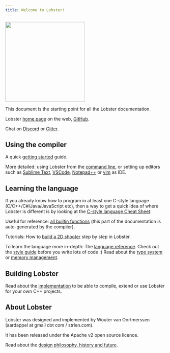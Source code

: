 ```yaml
---
title: Welcome to Lobster!
---
```


<img src="./lobster.svg" height=250>

This document is the starting point for all the Lobster documentation.

Lobster [home page](http://strlen.com/lobster/) on the web,
[GitHub](https://github.com/aardappel/lobster).

Chat on [Discord](https://discord.gg/szJPYdX) or [Gitter](https://gitter.im/lobster_programming_language/community).

Using the compiler
------------------

A quick [getting started](getting_started.html) guide.

More detailed: using Lobster from the [command line](command_line_usage.html), or setting up
editors such as [Sublime Text](sublime_ide.html), [VSCode](vscode_ide.html),
[Notepad++](notepadpp_ide.html) or [vim](https://github.com/jcorbin/vim-lobster) as IDE.

Learning the language
---------------------

If you already know how to program in at least one C-style language
(C/C++/C\#/Java/JavaScript etc), then a way to get a quick idea of where
Lobster is different is by looking at the [C-style language Cheat
Sheet](C_style%20language%20Cheat%20Sheet%20for%20Lobster.html).

Useful for reference: [all builtin functions](builtin_functions_reference.html)
(this part of the documentation is auto-generated by the compiler).

Tutorials: How to [build a 2D shooter](shooter_tutorial.html) step by step in
Lobster.

To learn the language more in-depth: The [language
reference](language_reference.html). Check out the [style
guide](style_guide.html) before you write lots of code :) Read about the [type
system](type_checker.html) or [memory management](memory_management.html).

Building Lobster
----------------

Read about the [implementation](implementation.html) to be able to compile,
extend or use Lobster for your own C++ projects.

About Lobster
-------------

Lobster was designed and implemented by Wouter van Oortmerssen (aardappel at
gmail dot com / strlen.com).

It has been released under the Apache v2 open source licence.

Read about the [design philosophy, history and future](philosophy.html).
